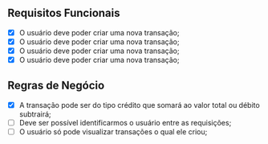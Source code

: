 ## Requisitos Funcionais

- [X] O usuário deve poder criar uma nova transação;
- [X] O usuário deve poder criar uma nova transação;
- [X] O usuário deve poder criar uma nova transação;
- [X] O usuário deve poder criar uma nova transação;

## Regras de Negócio

- [X] A transação pode ser do tipo crédito que somará ao valor total ou débito subtrairá;
- [ ] Deve ser possível identificarmos o usuário entre as requisições;
- [ ] O usuário só pode visualizar transações o qual ele criou;
